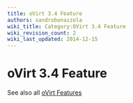 ```yaml
---
title: oVirt 3.4 Feature
authors: sandrobonazzola
wiki_title: Category:OVirt 3.4 Feature
wiki_revision_count: 2
wiki_last_updated: 2014-12-15
---
```


# oVirt 3.4 Feature

See also all [oVirt Features](/Category:Feature)
